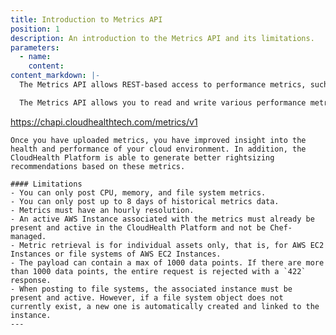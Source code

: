 ```yaml
---
title: Introduction to Metrics API
position: 1
description: An introduction to the Metrics API and its limitations.
parameters:
  - name:
    content:
content_markdown: |-
  The Metrics API allows REST-based access to performance metrics, such as CPU, Memory, and Disk for AWS and Azure assets.

  The Metrics API allows you to read and write various performance metrics at this endpoint.
  ```
  https://chapi.cloudhealthtech.com/metrics/v1
  ```
  Once you have uploaded metrics, you have improved insight into the health and performance of your cloud environment. In addition, the CloudHealth Platform is able to generate better rightsizing recommendations based on these metrics.

  #### Limitations
  - You can only post CPU, memory, and file system metrics.
  - You can only post up to 8 days of historical metrics data.
  - Metrics must have an hourly resolution.
  - An active AWS Instance associated with the metrics must already be present and active in the CloudHealth Platform and not be Chef-managed.
  - Metric retrieval is for individual assets only, that is, for AWS EC2 Instances or file systems of AWS EC2 Instances.
  - The payload can contain a max of 1000 data points. If there are more than 1000 data points, the entire request is rejected with a `422` response.
  - When posting to file systems, the associated instance must be present and active. However, if a file system object does not currently exist, a new one is automatically created and linked to the instance.
---
```

